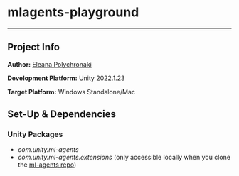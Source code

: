 # mlagents-playground

---

## Project Info

**Author:** 
[Eleana Polychronaki](https://github.com/EleanaPol)

**Development Platform:**
Unity 2022.1.23

**Target Platform:**
Windows Standalone/Mac

## Set-Up & Dependencies
### Unity Packages
* *com.unity.ml-agents*
* *com.unity.ml-agents.extensions* (only accessible locally when you clone the [ml-agents repo](https://github.com/Unity-Technologies/ml-agents))
